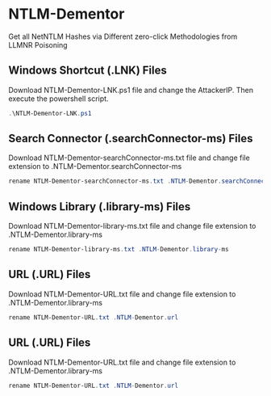 # NTLM-Dementor
Get all NetNTLM Hashes via Different zero-click Methodologies from LLMNR Poisoning 

## Windows Shortcut (.LNK) Files

Download NTLM-Dementor-LNK.ps1 file and change the AttackerIP. Then execute the powershell script.

```powershell
.\NTLM-Dementor-LNK.ps1
```

## Search Connector (.searchConnector-ms) Files

Download NTLM-Dementor-searchConnector-ms.txt file and change file extension to .NTLM-Dementor.searchConnector-ms

```powershell
rename NTLM-Dementor-searchConnector-ms.txt .NTLM-Dementor.searchConnector-ms
```

## Windows Library (.library-ms) Files

Download NTLM-Dementor-library-ms.txt file and change file extension to .NTLM-Dementor.library-ms

```powershell
rename NTLM-Dementor-library-ms.txt .NTLM-Dementor.library-ms
```

## URL (.URL) Files

Download NTLM-Dementor-URL.txt file and change file extension to .NTLM-Dementor.library-ms

```powershell
rename NTLM-Dementor-URL.txt .NTLM-Dementor.url
```

## URL (.URL) Files

Download NTLM-Dementor-URL.txt file and change file extension to .NTLM-Dementor.library-ms

```powershell
rename NTLM-Dementor-URL.txt .NTLM-Dementor.url
```

